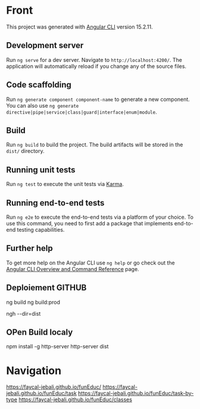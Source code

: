 # Front

This project was generated with [Angular CLI](https://github.com/angular/angular-cli) version 15.2.11.

## Development server

Run `ng serve` for a dev server. Navigate to `http://localhost:4200/`. The application will automatically reload if you change any of the source files.

## Code scaffolding

Run `ng generate component component-name` to generate a new component. You can also use `ng generate directive|pipe|service|class|guard|interface|enum|module`.

## Build

Run `ng build` to build the project. The build artifacts will be stored in the `dist/` directory.

## Running unit tests

Run `ng test` to execute the unit tests via [Karma](https://karma-runner.github.io).

## Running end-to-end tests

Run `ng e2e` to execute the end-to-end tests via a platform of your choice. To use this command, you need to first add a package that implements end-to-end testing capabilities.

## Further help

To get more help on the Angular CLI use `ng help` or go check out the [Angular CLI Overview and Command Reference](https://angular.io/cli) page.

## Deploiement GITHUB

ng build
ng build:prod

ngh --dir=dist

## OPen Build localy

npm install -g http-server
http-server dist

# Navigation

https://faycal-jebali.github.io/funEduc/
https://faycal-jebali.github.io/funEduc/task
https://faycal-jebali.github.io/funEduc/task-by-type
https://faycal-jebali.github.io/funEduc/classes
